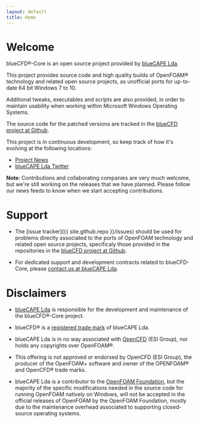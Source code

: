 ```yaml
---
layout: default
title: Home
---
```


# Welcome

blueCFD®-Core is an open source project provided by [blueCAPE Lda](http://www.bluecape.com.pt).

This project provides source code and high quality builds of OpenFOAM® technology
and related open source projects, as unofficial ports for up-to-date 64 bit Windows
7 to 10.

Additional tweaks, executables and scripts are also provided, in order to
maintain usability when working within Microsoft Windows Operating Systems.

The source code for the patched versions are tracked in the
[blueCFD project at Github](http://github.com/blueCFD).

This project is in continuous development, so keep track of how it's evolving at
the following locations:

 * [Project News](/News)
 * [blueCAPE Lda Twitter](https://twitter.com/bluecapept)

**Note**: Contributions and collaborating companies are very much welcome, but
we're still working on the releases that we have planned. Please follow our
news feeds to know when we start accepting contributions.


# Support

 * The [issue tracker]({{ site.github.repo }}/issues) should be used for problems
   directly associated to the ports of OpenFOAM technology and related open source
   projects, specificaly those provided in the repositories in the
   [blueCFD project at Github](http://github.com/blueCFD).

 * For dedicated support and development contracts related to blueCFD-Core,
   please [contact us at blueCAPE Lda](http://bluecfd.com/contact).


# Disclaimers

 * [blueCAPE Lda](http://bluecape.com.pt) is responsible for the development and
   maintenance of the blueCFD®-Core project.

 * blueCFD® is a [registered trade mark](http://bluecfd.com/trademark) of
   blueCAPE Lda.

 * blueCAPE Lda is in no way associated with [OpenCFD](http://openfoam.com)
   (ESI Group), nor holds any copyrights over OpenFOAM®.

 * This offering is not approved or endorsed by OpenCFD (ESI Group), the
   producer of the OpenFOAM+ software and owner of the OPENFOAM® and OpenCFD®
   trade marks.

 * blueCAPE Lda is a contributor to the [OpenFOAM Foundation](http://openfoam.org),
   but the majority of the specific modifications needed in the source code
   for running OpenFOAM natively on Windows, will not be accepted in
   the official releases of OpenFOAM by the OpenFOAM Foundation, mostly due to
   the maintenance overhead associated to supporting closed-source operating
   systems.
